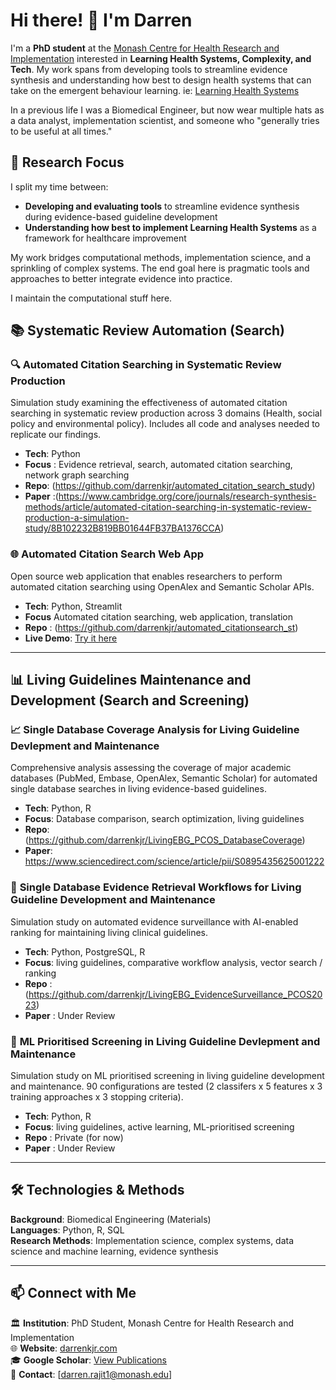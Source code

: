 # Hi there! 👋 I'm Darren

I'm a **PhD student** at the [Monash Centre for Health Research and Implementation](https://www.monash.edu/medicine/mchri) interested in **Learning Health Systems, Complexity, and Tech**. My work spans from developing tools to streamline evidence synthesis and understanding how best to design health systems that can take on the emergent behaviour learning. ie: [Learning Health Systems]([url](https://health-policy-systems.biomedcentral.com/articles/10.1186/s12961-023-01095-2))

In a previous life I was a Biomedical Engineer, but now wear multiple hats as a data analyst, implementation scientist, and someone who "generally tries to be useful at all times."

## 🔬 Research Focus

I split my time between:
- **Developing and evaluating tools** to streamline evidence synthesis during evidence-based guideline development
- **Understanding how best to implement Learning Health Systems** as a framework for healthcare improvement

My work bridges computational methods, implementation science, and a sprinkling of complex systems. The end goal here is pragmatic tools and approaches to better integrate evidence into practice. 

I maintain the computational stuff here. 

## 📚 Systematic Review Automation (Search)

### 🔍 **Automated Citation Searching in Systematic Review Production**
Simulation study examining the effectiveness of automated citation searching in systematic review production across 3 domains (Health, social policy and environmental policy). Includes all code and analyses needed to replicate our findings.
- **Tech**: Python
- **Focus** : Evidence retrieval, search, automated citation searching, network graph searching
- **Repo**: (https://github.com/darrenkjr/automated_citation_search_study)
- **Paper** :(https://www.cambridge.org/core/journals/research-synthesis-methods/article/automated-citation-searching-in-systematic-review-production-a-simulation-study/8B102232B819BB01644FB37BA1376CCA)

### 🌐 **Automated Citation Search Web App**
Open source web application that enables researchers to perform automated citation searching using OpenAlex and Semantic Scholar APIs.
- **Tech**: Python, Streamlit
- **Focus** Automated citation searching, web application, translation
- **Repo** : (https://github.com/darrenkjr/automated_citationsearch_st)
- **Live Demo**: [Try it here](https://darrenkjr-automatedcitationsearch.streamlit.app/)

---

## 📊 Living Guidelines Maintenance and Development (Search and Screening)

### 📈 **Single Database Coverage Analysis for Living Guideline Devlepment and Maintenance**
Comprehensive analysis assessing the coverage of major academic databases (PubMed, Embase, OpenAlex, Semantic Scholar) for automated single database searches in living evidence-based guidelines.
- **Tech**: Python, R
- **Focus**: Database comparison, search optimization, living guidelines
- **Repo**: (https://github.com/darrenkjr/LivingEBG_PCOS_DatabaseCoverage)
- **Paper**: https://www.sciencedirect.com/science/article/pii/S0895435625001222 


### 🔄 **Single Database Evidence Retrieval Workflows for Living Guideline Development and Maintenance**
Simulation study on automated evidence surveillance with AI-enabled ranking for maintaining living clinical guidelines.
- **Tech**: Python, PostgreSQL, R
- **Focus**: living guidelines, comparative workflow analysis, vector search / ranking
- **Repo** : (https://github.com/darrenkjr/LivingEBG_EvidenceSurveillance_PCOS2023)
- **Paper** : Under Review

### 🤖 **ML Prioritised Screening in Living Guideline Devlepment and Maintenance**
Simulation study on ML prioritised screening in living guideline development and maintenance. 90 configurations are tested (2 classifers x 5 features x 3 training approaches x 3 stopping criteria).
- **Tech**: Python, R
- **Focus**: living guidelines, active learning, ML-prioritised screening
- **Repo** : Private (for now) 
- **Paper** : Under Review



---

## 🛠️ Technologies & Methods

**Background**: Biomedical Engineering (Materials)  
**Languages**: Python, R, SQL  
**Research Methods**: Implementation science, complex systems, data science and machine learning, evidence synthesis

---


## 📫 Connect with Me

🏛️ **Institution**: PhD Student, Monash Centre for Health Research and Implementation  
🌐 **Website**: [darrenkjr.com](https://darrenkjr.com/)  
🎓 **Google Scholar**: [View Publications](https://scholar.google.com/citations?user=Fb86efEAAAAJ&hl=en)  
📧 **Contact**: [darren.rajit1@monash.edu]
